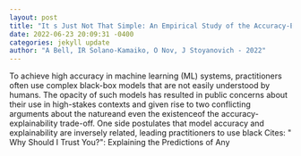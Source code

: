 ```yaml
--- 
layout: post 
title: "It s Just Not That Simple: An Empirical Study of the Accuracy-Explainability Trade-off in Machine Learning for Public Policy" 
date: 2022-06-23 20:09:31 -0400 
categories: jekyll update 
author: "A Bell, IR Solano-Kamaiko, O Nov, J Stoyanovich - 2022" 
--- 
```

To achieve high accuracy in machine learning (ML) systems, practitioners often use complex black-box models that are not easily understood by humans. The opacity of such models has resulted in public concerns about their use in high-stakes contexts and given rise to two conflicting arguments about the natureand even the existenceof the accuracy-explainability trade-off. One side postulates that model accuracy and explainability are inversely related, leading practitioners to use black Cites: " Why Should I Trust You?": Explaining the Predictions of Any